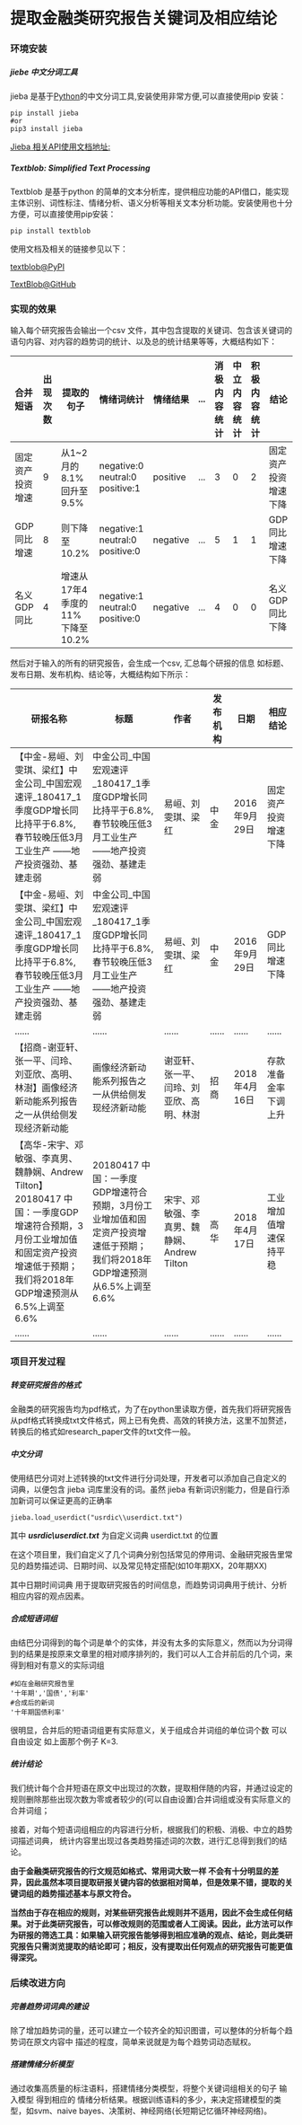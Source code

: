 # 提取金融类研究报告关键词及相应结论

### 环境安装

##### jiebe 中文分词工具

jieba 是基于[Python](http://lib.csdn.net/base/python)的中文分词工具,安装使用非常方便,可以直接使用pip 安装：

```
pip install jieba
#or
pip3 install jieba
```

[Jieba 相关API使用文档地址: ](https://github.com/fxsjy/jieba )

##### Textblob: Simplified Text Processing

Textblob 是基于python 的简单的文本分析库，提供相应功能的API借口，能实现主体识别、词性标注、情绪分析、语义分析等相关文本分析功能。安装使用也十分方便，可以直接使用pip安装：

```
pip install textblob
```

使用文档及相关的链接参见以下：

[textblob@PyPI](https://pypi.org/project/textblob/)

[TextBlob@GitHub](https://github.com/sloria/textblob)



### 实现的效果

输入每个研究报告会输出一个csv 文件，其中包含提取的关键词、包含该关键词的语句内容、对内容的趋势词的统计、以及总的统计结果等等，大概结构如下：

| 合并短语     | 出现次数 | 提取的句子                 | 情绪词统计                              | 情绪结果     | ...  | 消极内容统计 | 中立内容统计 | 积极内容统计 | 结论         |
| :------- | ---- | --------------------- | ---------------------------------- | -------- | ---- | ------ | ------ | ------ | ---------- |
| 固定资产投资增速 | 9    | 从1~2月的8.1%回升至9.5%     | negative:0  neutral:0   positive:1 | positive | ...  | 3      | 0      | 2      | 固定资产投资增速下降 |
| GDP同比增速  | 8    | 则下降至10.2%             | negative:1  neutral:0  positive:0  | negative | ...  | 5      | 1      | 1      | GDP同比增速下降  |
| 名义GDP同比  | 4    | 增速从17年4季度的11%下降至10.2% | negative:1  neutral:0  positive:0  | negative | ...  | 4      | 0      | 0      | 名义GDP同比下降  |



然后对于输入的所有的研究报告，会生成一个csv, 汇总每个研报的信息 如标题、发布日期、发布机构、结论等，大概结构如下所示：

| 研报名称                                     | 标题                                       | 作者                           | 发布机构   | 日期         | 相应结论        |
| ---------------------------------------- | ---------------------------------------- | ---------------------------- | ------ | ---------- | ----------- |
| 【中金-易峘、刘雯琪、梁红】中金公司_中国宏观速评_180417_1季度GDP增长同比持平于6.8%,春节较晚压低3月工业生产  ——地产投资强劲、基建走弱 | 中金公司_中国宏观速评_180417_1季度GDP增长同比持平于6.8%,春节较晚压低3月工业生产  ——地产投资强劲、基建走弱 | 易峘、刘雯琪、梁红                    | 中金     | 2016年9月29日 | 固定资产投资增速下降  |
| 【中金-易峘、刘雯琪、梁红】中金公司_中国宏观速评_180417_1季度GDP增长同比持平于6.8%,春节较晚压低3月工业生产  ——地产投资强劲、基建走弱 | 中金公司_中国宏观速评_180417_1季度GDP增长同比持平于6.8%,春节较晚压低3月工业生产  ——地产投资强劲、基建走弱 | 易峘、刘雯琪、梁红                    | 中金     | 2016年9月29日 | GDP同比增速下降   |
| ......                                   | ......                                   | ......                       | ...... | ......     | ......      |
| 【招商-谢亚轩、张一平、闫玲、刘亚欣、高明、林澍】画像经济新动能系列报告之一从供给侧发现经济新动能 | 画像经济新动能系列报告之一从供给侧发现经济新动能                 | 谢亚轩、张一平、闫玲、刘亚欣、高明、林澍         | 招商     | 2018年4月16日 | 存款准备金率下调上升  |
| 【高华-宋宇、邓敏强、李真男、魏静娴、Andrew  Tilton】20180417  中国：一季度GDP增速符合预期，3月份工业增加值和固定资产投资增速低于预期；我们将2018年GDP增速预测从6.5%上调至6.6% | 20180417  中国：一季度GDP增速符合预期，3月份工业增加值和固定资产投资增速低于预期；我们将2018年GDP增速预测从6.5%上调至6.6% | 宋宇、邓敏强、李真男、魏静娴、Andrew Tilton | 高华     | 2018年4月17日 | 工业增加值增速保持平稳 |
| ......                                   | ......                                   | ......                       | ...... | ......     | ......      |





### 项目开发过程

##### 转变研究报告的格式

金融类的研究报告均为pdf格式，为了在python里读取方便，首先我们将研究报告从pdf格式转换成txt文件格式，网上已有免费、高效的转换方法，这里不加赘述，转换后的格式如research_paper文件的txt文件一般。

##### 中文分词

使用结巴分词对上述转换的txt文件进行分词处理，开发者可以添加自己自定义的词典，以便包含 jieba 词库里没有的词。虽然 jieba 有新词识别能力，但是自行添加新词可以保证更高的正确率

```
jieba.load_userdict("usrdic\\userdict.txt")
```

其中 ***usrdic\\userdict.txt*** 为自定义词典 userdict.txt 的位置

在这个项目里，我们自定义了几个词典分别包括常见的停用词、金融研究报告里常见的趋势描述词、日期时间、以及常见特定搭配(如10年期XX，20年期XX)

其中日期时间词典 用于提取研究报告的时间信息，而趋势词词典用于统计、分析相应内容的观点因素。

##### 合成短语词组

由结巴分词得到的每个词是单个的实体，并没有太多的实际意义，然而以为分词得到的结果是按原来文章里的相对顺序排列的，我们可以人工合并前后的几个词，来得到相对有意义的实际词组

```
#如在金融研究报告里
'十年期','国债','利率'
#合成后的新词
'十年期国债利率'

```

很明显，合并后的短语词组更有实际意义，关于组成合并词组的单位词个数 可以自由设定 如上面那个例子 K=3.



##### 统计结论

我们统计每个合并短语在原文中出现过的次数，提取相伴随的内容，并通过设定的规则删除那些出现次数为零或者较少的(可以自由设置)合并词组或没有实际意义的合并词组；

接着，对每个短语词组相应的内容进行分析，根据我们的积极、消极、中立的趋势词描述词典， 统计内容里出现过各类趋势描述词的次数，进行汇总得到我们的结论。



**由于金融类研究报告的行文规范如格式、常用词大致一样 不会有十分明显的差异，因此虽然本项目提取研报关键内容的依据相对简单，但是效果不错，提取的关键词组的趋势描述基本与原文符合。**

**当然由于存在相应的规则，对某些研究报告此规则并不适用，因此不会生成任何结果。对于此类研究报告，可以修改规则的范围或者人工阅读。因此，此方法可以作为研报的筛选工具：如果输入研究报告能够得到相应准确的观点、结论，则此类研究报告只需浏览提取的结论即可；相反，没有提取出任何观点的研究报告可能更值得深究。**



### 后续改进方向

##### 完善趋势词词典的建设

除了增加趋势词的量，还可以建立一个较齐全的知识图谱，可以整体的分析每个趋势词在原文内容中 描述的程度，简单来说就是为每个趋势词动态赋权。

##### 搭建情绪分析模型

通过收集高质量的标注语料，搭建情绪分类模型，将整个关键词组相关的句子 输入模型 得到相应的 情绪分析结果。根据训练语料的多少，来决定搭建模型的类型，如svm、naive bayes、决策树、神经网络(长短期记忆循环神经网络)。











